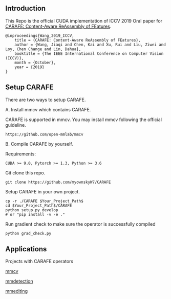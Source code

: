 ## Introduction

This Repo is the official CUDA implementation of ICCV 2019 Oral paper for [CARAFE: Content-Aware ReAssembly of FEatures](https://arxiv.org/abs/1905.02188).

```
@inproceedings{Wang_2019_ICCV,
    title = {CARAFE: Content-Aware ReAssembly of FEatures},
    author = {Wang, Jiaqi and Chen, Kai and Xu, Rui and Liu, Ziwei and Loy, Chen Change and Lin, Dahua},
    booktitle = {The IEEE International Conference on Computer Vision (ICCV)},
    month = {October},
    year = {2019}
}
```

## Setup CARAFE

There are two ways to setup CARAFE. 


A. Install mmcv which contains CARAFE.

CARAFE is supported in mmcv.
You may install mmcv following the official guideline.
```
https://github.com/open-mmlab/mmcv
```



B. Compile CARAFE by yourself.

Requirements:

```
CUDA >= 9.0, Pytorch >= 1.3, Python >= 3.6
```

Git clone this repo.
```shell
git clone https://github.com/myownskyW7/CARAFE
```

Setup CARAFE in your own project.
```shell
cp -r ./CARAFE $Your_Project_Path$
cd $Your_Project_Path$/CARAFE
python setup.py develop
# or "pip install -v -e ."
```
Run gradient check to make sure the operator is successfully compiled
```
python grad_check.py
```

## Applications
Projects with CARAFE operators

[mmcv](https://github.com/open-mmlab/mmcv)

[mmdetection](https://github.com/open-mmlab/mmdetection)

[mmediting](https://github.com/open-mmlab/mmediting)
